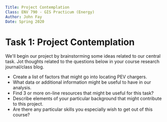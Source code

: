 ```yaml
Title: Project Contemplation
Class: ENV 790 - GIS Practicum (Energy)
Author: John Fay
Date: Spring 2020
```

# Task 1: Project Contemplation

We'll begin our project by brainstorming some ideas related to our central task. Jot thoughts related to the questions below in your course research journal/class blog.

* Create a list of factors that might go into locating PEV chargers.
* What data or additional information might be useful to have in our analysis.
* Find 3 or more on-line resources that might be useful for this task?
* Describe elements of your particular background that might contribute to this project.
* Are there any particular skills you especially wish to get out of this course? 

